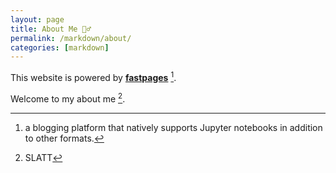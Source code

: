 ```yaml
---
layout: page
title: About Me 🙍‍♂️
permalink: /markdown/about/
categories: [markdown]
---
```


This website is powered by **[fastpages](https://github.com/fastai/fastpages)** [^1].

Welcome to my about me [^2].


[^1]:a blogging platform that natively supports Jupyter notebooks in addition to other formats.





























[^2]: SLATT